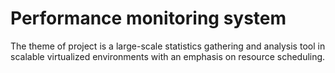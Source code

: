 # Performance monitoring system
The theme of project is a large-scale statistics gathering and analysis tool in scalable virtualized environments with an emphasis on resource scheduling.
